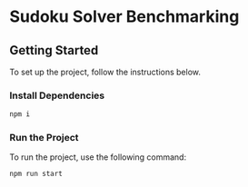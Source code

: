# Sudoku Solver Benchmarking

## Getting Started

To set up the project, follow the instructions below.

### Install Dependencies

```bash
npm i
```

### Run the Project

To run the project, use the following command:

```bash
npm run start
```